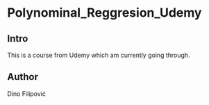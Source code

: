 # Polynominal_Reggresion_Udemy

## Intro
This is a course from Udemy which am currently going through.

## Author
Dino Filipović
